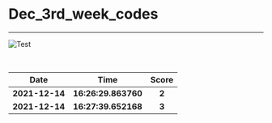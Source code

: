 # Dec_3rd_week_codes
<hr>

![Test](https://github.com/hdmtp-s-basement/Dec_3rd_week_codes/actions/workflows/main.yml/badge.svg)

<br>

Date | Time | Score
:-----------:|:----------:|:--------:
**2021-12-14** | **16:26:29.863760** | **2**
**2021-12-14** | **16:27:39.652168** | **3**
